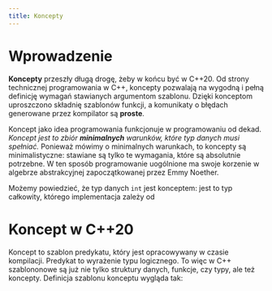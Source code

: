 ```yaml
---
title: Koncepty
---
```


# Wprowadzenie

**Koncepty** przeszły długą drogę, żeby w końcu być w C++20.  Od
strony technicznej programowania w C++, koncepty pozwalają na wygodną
i pełną definicję wymagań stawianych argumentom szablonu.  Dzięki
konceptom uproszczono składnię szablonów funkcji, a komunikaty o
błędach generowane przez kompilator są **proste**.

Koncept jako idea programowania funkcjonuje w programowaniu od dekad.
*Koncept jest to zbiór **minimalnych** warunków, które typ danych musi
spełniać.* Ponieważ mówimy o minimalnych warunkach, to koncepty są
minimalistyczne: stawiane są tylko te wymagania, które są absolutnie
potrzebne.  W ten sposób programowanie uogólnione ma swoje korzenie w
algebrze abstrakcyjnej zapoczątkowanej przez Emmy Noether.

Możemy powiedzieć, że typ danych `int` jest konceptem: jest to typ
całkowity, którego implementacja zależy od 

# Koncept w C++20

Koncept to szablon predykatu, który jest opracowywany w czasie
kompilacji.  Predykat to wyrażenie typu logicznego.  To więc w C++
szablononowe są już nie tylko struktury danych, funkcje, czy typy, ale
też koncepty.  Definicja szablonu konceptu wygląda tak:




<!-- LocalWords: expr -->
<!-- LocalWords: lvalue lvalues rvalue -->
<!-- LocalWords: rvalue -->

<!-- LocalWords: deklaratora -->
<!-- LocalWords: deklaratorem -->

<!-- LocalWords: inicjalizowana -->
<!-- LocalWords: inicjalizowaną -->
<!-- LocalWords: inicjalizowane -->
<!-- LocalWords: inicjalizującego -->
<!-- LocalWords: inicjalizującym -->

<!-- LocalWords: wyoptymalizowana -->
<!-- LocalWords: wyoptymalizowane -->
<!-- LocalWords: wyoptymalizowanie -->

<!-- LocalWords: zainicjalizowana -->
<!-- LocalWords: zainicjalizowaną -->
<!-- LocalWords: zainicjalizowane -->

<!-- LocalWords: binds -->
<!-- LocalWords: nullptr -->
<!-- LocalWords: object -->
<!-- LocalWords: overload -->
<!-- LocalWords: name names -->
<!-- LocalWords: member -->
<!-- LocalWords: move -->
<!-- LocalWords: reference references -->
<!-- LocalWords: refer refers -->
<!-- LocalWords: resolution -->
<!-- LocalWords: title -->
